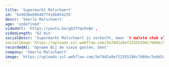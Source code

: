 ```yaml
---
title: 'Supermarkt Malschaert'
id: '5e9d38eb9b4077416b054235'
descr: 'Veerle Malschaert'
age: 'undefined'
videoUrl: 'https://youtu.be/gOJ7YqvOsBo',
videoLength: '62 min'
socialDescr: 'Supermarkt Malschaert is verkocht, maar 't malste stuk vlees nog niet: Veerle Malschaert.Te groot hart, te grote mond en teveel testosteron Een dramaqueen on speed. '
socialImage:'https://uploads-ssl.webflow.com/5e74d1a9ef22355294c7d60e/5e9d3a22cef7528396b4752c_VeerleMalschaert_SUPERMARK.png'
recordedAt: 'Opname Bij de vieze gasten, Gent'
company: 'Veerle Malschaert'
image: 'https://uploads-ssl.webflow.com/5e74d1a9ef22355294c7d60e/5e9d3a22cef7528396b4752c_VeerleMalschaert_SUPERMARK.png'
---
```

